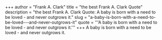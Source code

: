 +++
author = "Frank A. Clark"
title = "the best Frank A. Clark Quote"
description = "the best Frank A. Clark Quote: A baby is born with a need to be loved - and never outgrows it."
slug = "a-baby-is-born-with-a-need-to-be-loved---and-never-outgrows-it"
quote = '''A baby is born with a need to be loved - and never outgrows it.'''
+++
A baby is born with a need to be loved - and never outgrows it.
